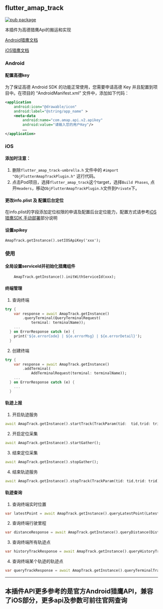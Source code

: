 ## flutter_amap_track

[![pub 
package](https://img.shields.io/pub/v/flutter_amap_track.svg)](https://pub.dartlang.org/packages/flutter_amap_track)

本插件为高德猎鹰Api的搬运和实现

[Android猎鹰文档](https://developer.amap.com/api/android-track/summary)

[iOS猎鹰文档](https://developer.amap.com/api/ios-track/summary/)

### Android

#### 配置高德key

为了保证高德 Android SDK 的功能正常使用，您需要申请高德 Key 并且配置到项目中。在项目的 “AndroidManifest.xml” 文件中，添加如下代码：
``` xml
<application 
    android:icon="@drawable/icon" 
    android:label="@string/app_name" > 
    <meta-data 
        android:name="com.amap.api.v2.apikey" 
        android:value="请输入您的用户Key"/> 
        …… 
</application>
```

### iOS

#### 添加时注意：
1. 删除`flutter_amap_track-umbrella.h` 文件中的 `#import "ObjFlutterAmapTrackPlugin.h"` 这行代码。
2. 点击Pod项目，选择`flutter_amap_track`这个target，选择`Build Phases`, 点开`Headers`，移动`ObjFlutterAmapTrackPlugin.h`文件到`Private`下。

#### 更改info.plist 及 配置后台定位
在info.plist的字段添加定位权限的申请及配置后台定位能力，配置方式请参考[iOS 猎鹰SDK 手动部署](https://developer.amap.com/api/ios-track/guide/create-project/manual-configuration)部分说明

#### 设置apikey
```
AmapTrack.getInstance().setIOSApiKey('xxx');
```

### 使用
#### 全局设置serviceId并初始化猎鹰组件
``` dart
    AmapTrack.getInstance().initWithServiceId(xxx);
```

#### 终端管理
1. 查询终端
``` dart
try {
	var response = await AmapTrack.getInstance()
		.queryTerminal(QueryTerminalRequest(
			terminal: terminalName));
	...
  } on ErrorResponse catch (e) {
	print('${e.errorCode} | ${e.errorMsg} | ${e.errorDetail}');
  }
```

2. 创建终端
``` dart
try {
	var response = await AmapTrack.getInstance()
		.addTerminal(
			AddTerminalRequest(terminal: terminalName));
	...
  } on ErrorResponse catch (e) {
	...
  }
```

#### 轨迹上报
1. 开启轨迹服务
``` dart
await AmapTrack.getInstance().startTrack(TrackParam(tid:  tid,trid: trid));
```
2. 开启定位采集
``` dart
await AmapTrack.getInstance().startGather();
```
3. 结束定位采集
``` dart
await AmapTrack.getInstance().stopGather();
```
4. 结束轨迹服务
``` dart
await AmapTrack.getInstance().stopTrack(TrackParam(tid: tid,trid: trid));
```

#### 轨迹查询
1. 查询终端实时位置
``` dart
var latestPoint = await AmapTrack.getInstance().queryLatestPoint(LatestPointRequest(tid: tid));
```

2. 查询终端行驶里程
``` dart
var distanceResponse = await AmapTrack.getInstance().queryDistance(DistanceRequest(...));
```

3. 查询终端所有轨迹点
``` dart
var historyTrackResponse = await AmapTrack.getInstance().queryHistoryTrack(HistoryTrackRequest(...));
```

4. 查询终端某个轨迹的轨迹点
``` dart
var queryTrackResponse = await AmapTrack.getInstance().queryTerminalTrack(QueryTrackRequest(...));
```


* * *

## 本插件API更多参考的是官方Android猎鹰API，兼容了iOS部分，更多api及参数可前往官网查询